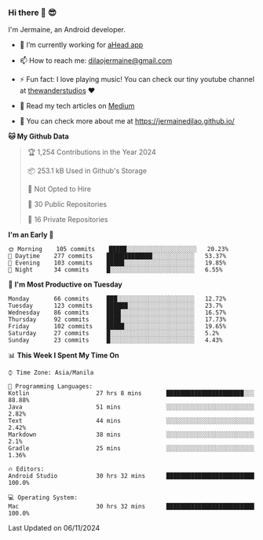 ### Hi there 👋 😎
I'm Jermaine, an Android developer.

- 🔭 I’m currently working for [aHead app](https://www.ahead-app.com/)

- 📫 How to reach me: dilaojermaine@gmail.com

- ⚡ Fun fact: I love playing music! You can check our tiny youtube channel at [thewanderstudios](https://www.youtube.com/thewanderstudios) ♥️

- 📖 Read my tech articles on [Medium](https://jermainedilao.medium.com/)

- 👀 You can check more about me at https://jermainedilao.github.io/

<!--
**jermainedilao/jermainedilao** is a ✨ _special_ ✨ repository because its `README.md` (this file) appears on your GitHub profile.

Here are some ideas to get you started:

- 🔭 I’m currently working on ...
- 🌱 I’m currently learning ...
- 👯 I’m looking to collaborate on ...
- 🤔 I’m looking for help with ...
- 💬 Ask me about ...
- 📫 How to reach me: ...
- 😄 Pronouns: ...
- ⚡ Fun fact: ...
-->

<!--START_SECTION:waka-->
**🐱 My Github Data** 

> 🏆 1,254 Contributions in the Year 2024
 > 
> 📦 253.1 kB Used in Github's Storage 
 > 
> 🚫 Not Opted to Hire
 > 
> 📜 30 Public Repositories 
 > 
> 🔑 16 Private Repositories  
 > 
**I'm an Early 🐤** 

```text
🌞 Morning    105 commits    █████░░░░░░░░░░░░░░░░░░░░   20.23% 
🌆 Daytime    277 commits    █████████████░░░░░░░░░░░░   53.37% 
🌃 Evening    103 commits    █████░░░░░░░░░░░░░░░░░░░░   19.85% 
🌙 Night      34 commits     █░░░░░░░░░░░░░░░░░░░░░░░░   6.55%

```
📅 **I'm Most Productive on Tuesday** 

```text
Monday       66 commits     ███░░░░░░░░░░░░░░░░░░░░░░   12.72% 
Tuesday      123 commits    ██████░░░░░░░░░░░░░░░░░░░   23.7% 
Wednesday    86 commits     ████░░░░░░░░░░░░░░░░░░░░░   16.57% 
Thursday     92 commits     ████░░░░░░░░░░░░░░░░░░░░░   17.73% 
Friday       102 commits    █████░░░░░░░░░░░░░░░░░░░░   19.65% 
Saturday     27 commits     █░░░░░░░░░░░░░░░░░░░░░░░░   5.2% 
Sunday       23 commits     █░░░░░░░░░░░░░░░░░░░░░░░░   4.43%

```


📊 **This Week I Spent My Time On** 

```text
⌚︎ Time Zone: Asia/Manila

💬 Programming Languages: 
Kotlin                   27 hrs 8 mins       ██████████████████████░░░   88.88% 
Java                     51 mins             ░░░░░░░░░░░░░░░░░░░░░░░░░   2.82% 
Text                     44 mins             ░░░░░░░░░░░░░░░░░░░░░░░░░   2.42% 
Markdown                 38 mins             ░░░░░░░░░░░░░░░░░░░░░░░░░   2.1% 
Gradle                   25 mins             ░░░░░░░░░░░░░░░░░░░░░░░░░   1.36%

🔥 Editors: 
Android Studio           30 hrs 32 mins      █████████████████████████   100.0%

💻 Operating System: 
Mac                      30 hrs 32 mins      █████████████████████████   100.0%

```


 Last Updated on 06/11/2024
<!--END_SECTION:waka-->
